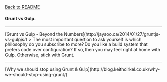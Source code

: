 [Back to README](README.md)
#### Grunt vs Gulp.
<hr>
[Grunt vs Gulp - Beyond the Numbers](http://jaysoo.ca/2014/01/27/gruntjs-vs-gulpjs/)
> The most important question to ask yourself is which philosophy do you subscribe to more? Do you like a build system that prefers code over configuration? If so, then you may feel right at home with Gulp. Otherwise, stick with Grunt.

<hr>
[Why we should stop using Grunt & Gulp](http://blog.keithcirkel.co.uk/why-we-should-stop-using-grunt/)
